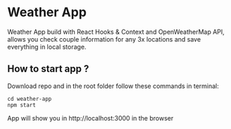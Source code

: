 # Weather App

Weather App build with React Hooks & Context and OpenWeatherMap API, allows you check couple information for any 3x locations and save everything in local storage.

## How to start app ?

Download repo and in the root folder follow these commands in terminal:

```
cd weather-app
npm start
```

App will show you in http://localhost:3000 in the browser




